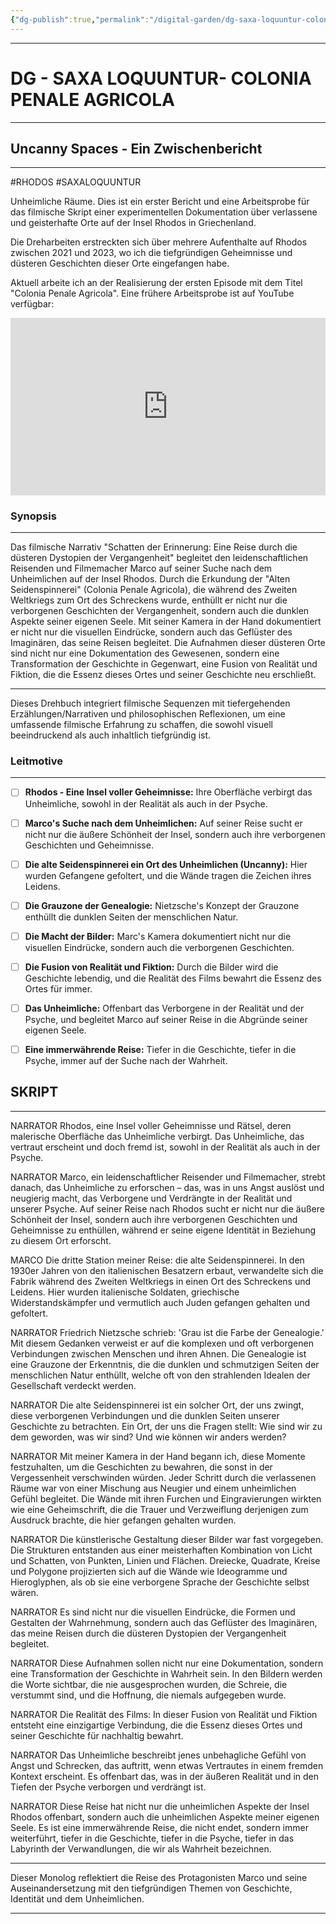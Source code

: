 ```yaml
---
{"dg-publish":true,"permalink":"/digital-garden/dg-saxa-loquuntur-colonia-penale-agricola/","title":"DG - SAXA LOQUUNTUR- COLONIA PENALE AGRICOLA","tags":["Rhodos","RHODOS23","ExploringRhodos","RhodosMysteries","Geschichte","history","historia","Vergangenheit","memory","trauma","Erinnerung","Erinnerungsarbeit","ReisenSchreibenSehenEntwerfen","Verfall","ÄsthetikDesVerfalls","#OldSilkFactory","#AlteSeidenfabrik","unconscious","UncoveringSecrets","#Synchronizitäten","synchronicities","#ColoniaSanMarco","ColoniaPenaleAgricola","Seidenspinnerei","VLOG24AD04","DG2024AD05"],"noteIcon":""}
---
```



----
# DG - SAXA LOQUUNTUR- COLONIA PENALE AGRICOLA 
---

## Uncanny Spaces - Ein Zwischenbericht
---

#RHODOS #SAXALOQUUNTUR 


Unheimliche Räume. Dies ist ein erster Bericht und eine Arbeitsprobe für das filmische Skript einer experimentellen Dokumentation über verlassene und geisterhafte Orte auf der Insel Rhodos in Griechenland. 

Die Dreharbeiten erstreckten sich über mehrere Aufenthalte auf Rhodos zwischen 2021 und 2023, wo ich die tiefgründigen Geheimnisse und düsteren Geschichten dieser Orte eingefangen habe. 

Aktuell arbeite ich an der Realisierung der ersten Episode mit dem Titel "Colonia Penale Agricola". Eine frühere Arbeitsprobe ist auf YouTube verfügbar:


<div style="position: relative; padding-bottom: 56.25%; height: 0; overflow: hidden;">
  <iframe style="position: absolute; top: 0; left: 0; width: 100%; height: 100%;" src="https://www.youtube.com/embed/Vvc2n24G8QI?si=AC8MQTv-otxT8fEV" title="YouTube video player" frameborder="0" allow="accelerometer; autoplay; clipboard-write; encrypted-media; gyroscope; picture-in-picture; web-share" referrerpolicy="strict-origin-when-cross-origin" allowfullscreen></iframe>
</div>



### Synopsis
---

Das filmische Narrativ "Schatten der Erinnerung: Eine Reise durch die düsteren Dystopien der Vergangenheit" begleitet den leidenschaftlichen Reisenden und Filmemacher Marco auf seiner Suche nach dem Unheimlichen auf der Insel Rhodos. Durch die Erkundung der "Alten Seidenspinnerei" (Colonia Penale Agricola), die während des Zweiten Weltkriegs zum Ort des Schreckens wurde, enthüllt er nicht nur die verborgenen Geschichten der Vergangenheit, sondern auch die dunklen Aspekte seiner eigenen Seele. Mit seiner Kamera in der Hand dokumentiert er nicht nur die visuellen Eindrücke, sondern auch das Geflüster des Imaginären, das seine Reisen begleitet. Die Aufnahmen dieser düsteren Orte sind nicht nur eine Dokumentation des Gewesenen, sondern eine Transformation der Geschichte in Gegenwart, eine Fusion von Realität und Fiktion, die die Essenz dieses Ortes und seiner Geschichte neu erschließt.

---

Dieses Drehbuch integriert filmische Sequenzen mit tiefergehenden Erzählungen/Narrativen und philosophischen Reflexionen, um eine umfassende filmische Erfahrung zu schaffen, die sowohl visuell beeindruckend als auch inhaltlich tiefgründig ist.

### Leitmotive
---

- [ ] **Rhodos - Eine Insel voller Geheimnisse:** Ihre Oberfläche verbirgt das Unheimliche, sowohl in der Realität als auch in der Psyche.
- [ ] **Marco's Suche nach dem Unheimlichen:** Auf seiner Reise sucht er nicht nur die äußere Schönheit der Insel, sondern auch ihre verborgenen Geschichten und Geheimnisse.
- [ ] **Die alte Seidenspinnerei ein Ort des Unheimlichen (Uncanny):** Hier wurden Gefangene gefoltert, und die Wände tragen die Zeichen ihres Leidens.
- [ ] **Die Grauzone der Genealogie:** Nietzsche's Konzept der Grauzone enthüllt die dunklen Seiten der menschlichen Natur.
- [ ] **Die Macht der Bilder:** Marc's Kamera dokumentiert nicht nur die visuellen Eindrücke, sondern auch die verborgenen Geschichten.
- [ ] **Die Fusion von Realität und Fiktion:** Durch die Bilder wird die Geschichte lebendig, und die Realität des Films bewahrt die Essenz des Ortes für immer.
- [ ] **Das Unheimliche:** Offenbart das Verborgene in der Realität und der Psyche, und begleitet Marco auf seiner Reise in die Abgründe seiner eigenen Seele.
- [ ] **Eine immerwährende Reise:** Tiefer in die Geschichte, tiefer in die Psyche, immer auf der Suche nach der Wahrheit.


## SKRIPT
---

NARRATOR
Rhodos, eine Insel voller Geheimnisse und Rätsel, deren malerische Oberfläche das Unheimliche verbirgt. Das Unheimliche, das vertraut erscheint und doch fremd ist, sowohl in der Realität als auch in der Psyche.

NARRATOR
Marco, ein leidenschaftlicher Reisender und Filmemacher, strebt danach, das Unheimliche zu erforschen – das, was in uns Angst auslöst und neugierig macht, das Verborgene und Verdrängte in der Realität und unserer Psyche. Auf seiner Reise nach Rhodos sucht er nicht nur die äußere Schönheit der Insel, sondern auch ihre verborgenen Geschichten und Geheimnisse zu enthüllen, während er seine eigene Identität in Beziehung zu diesem Ort erforscht.

MARCO
Die dritte Station meiner Reise: die alte Seidenspinnerei. In den 1930er Jahren von den italienischen Besatzern erbaut, verwandelte sich die Fabrik während des Zweiten Weltkriegs in einen Ort des Schreckens und Leidens. Hier wurden italienische Soldaten, griechische Widerstandskämpfer und vermutlich auch Juden gefangen gehalten und gefoltert.

NARRATOR
Friedrich Nietzsche schrieb: 'Grau ist die Farbe der Genealogie.' Mit diesem Gedanken verweist er auf die komplexen und oft verborgenen Verbindungen zwischen Menschen und ihren Ahnen. Die Genealogie ist eine Grauzone der Erkenntnis, die die dunklen und schmutzigen Seiten der menschlichen Natur enthüllt, welche oft von den strahlenden Idealen der Gesellschaft verdeckt werden.

NARRATOR
Die alte Seidenspinnerei ist ein solcher Ort, der uns zwingt, diese verborgenen Verbindungen und die dunklen Seiten unserer Geschichte zu betrachten. Ein Ort, der uns die Fragen stellt: Wie sind wir zu dem geworden, was wir sind? Und wie können wir anders werden?

NARRATOR
Mit meiner Kamera in der Hand begann ich, diese Momente festzuhalten, um die Geschichten zu bewahren, die sonst in der Vergessenheit verschwinden würden. Jeder Schritt durch die verlassenen Räume war von einer Mischung aus Neugier und einem unheimlichen Gefühl begleitet. Die Wände mit ihren Furchen und Eingravierungen wirkten wie eine Geheimschrift, die die Trauer und Verzweiflung derjenigen zum Ausdruck brachte, die hier gefangen gehalten wurden.

NARRATOR
Die künstlerische Gestaltung dieser Bilder war fast vorgegeben. Die Strukturen entstanden aus einer meisterhaften Kombination von Licht und Schatten, von Punkten, Linien und Flächen. Dreiecke, Quadrate, Kreise und Polygone projizierten sich auf die Wände wie Ideogramme und Hieroglyphen, als ob sie eine verborgene Sprache der Geschichte selbst wären.

NARRATOR
Es sind nicht nur die visuellen Eindrücke, die Formen und Gestalten der Wahrnehmung, sondern auch das Geflüster des Imaginären, das meine Reisen durch die düsteren Dystopien der Vergangenheit begleitet.

NARRATOR
Diese Aufnahmen sollen nicht nur eine Dokumentation, sondern eine Transformation der Geschichte in Wahrheit sein. In den Bildern werden die Worte sichtbar, die nie ausgesprochen wurden, die Schreie, die verstummt sind, und die Hoffnung, die niemals aufgegeben wurde.

NARRATOR
Die Realität des Films: In dieser Fusion von Realität und Fiktion entsteht eine einzigartige Verbindung, die die Essenz dieses Ortes und seiner Geschichte für nachhaltig bewahrt.


NARRATOR
Das Unheimliche beschreibt jenes unbehagliche Gefühl von Angst und Schrecken, das auftritt, wenn etwas Vertrautes in einem fremden Kontext erscheint. Es offenbart das, was in der äußeren Realität und in den Tiefen der Psyche verborgen und verdrängt ist.

NARRATOR
Diese Reise hat nicht nur die unheimlichen Aspekte der Insel Rhodos offenbart, sondern auch die unheimlichen Aspekte meiner eigenen Seele. Es ist eine immerwährende Reise, die nicht endet, sondern immer weiterführt, tiefer in die Geschichte, tiefer in die Psyche, tiefer in das Labyrinth der Verwandlungen, die wir als Wahrheit bezeichnen.


---

Dieser Monolog reflektiert die Reise des Protagonisten Marco und seine Auseinandersetzung mit den tiefgründigen Themen von Geschichte, Identität und dem Unheimlichen.

---

